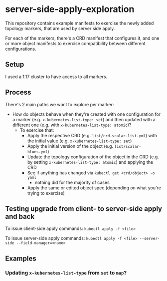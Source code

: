 # server-side-apply-exploration

This repository contains example manifests to exercise the newly added topology markers, that are used by server side apply.

For each of the markers, there's a CRD manifest that configures it, and one or more object manifests to exercise compatibility between different configurations.


## Setup
I used a 1.17 cluster to have access to all markers.

## Process
There's 2 main paths we want to explore per marker:
* How do objects behave when they're created with one configuration for a marker (e.g. `x-kubernetes-list-type: set`) and then updated with a different one (e.g. with `x-kubernetes-list-type: atomic`)?
  * To exercise that:
      * Apply the respective CRD (e.g. `list/crd-scalar-list.yml`) with the initial value (e.g. `x-kubernetes-list-type: set`)
      * Apply the initial version of the object (e.g. `list/scalar-blues.yml`)
      * Update the topology configuration of the object in the CRD (e.g. by setting `x-kubernetes-list-type: atomic`) and applying the CRD
      * See if anything has changed via `kubectl get <crd/object> -o yaml`
        * nothing did for the majority of cases
      * Apply the same or edited object spec (depending on what you're trying to exercise)

## Testing upgrade from client- to server-side apply and back
To issue client-side apply commands:
`kubectl apply -f <file>`

To issue server-side apply commands:
`kubectl apply -f <file> --server-side --field-manager=<name>`

## Examples
### Updating `x-kubernetes-list-type` from `set` to `map`?
